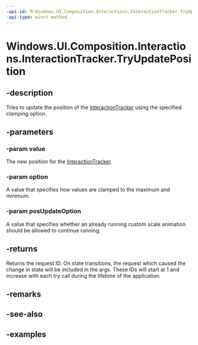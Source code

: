 ```yaml
---
-api-id: M:Windows.UI.Composition.Interactions.InteractionTracker.TryUpdatePosition(Windows.Foundation.Numerics.Vector3,Windows.UI.Composition.Interactions.InteractionTrackerClampingOption,Windows.UI.Composition.Interactions.InteractionTrackerPositionUpdateOption)
-api-type: winrt method
---
```


<!-- Method syntax.
public int InteractionTracker.TryUpdatePosition(Vector3 value, InteractionTrackerClampingOption option, InteractionTrackerPositionUpdateOption posUpdateOption)
-->

# Windows.UI.Composition.Interactions.InteractionTracker.TryUpdatePosition

## -description

Tries to update the position of the [InteractionTracker](interactiontracker.md) using the specified clamping option.

## -parameters

### -param value

The new position for the [InteractionTracker](interactiontracker.md).

### -param option

A value that specifies how values are clamped to the maximum and minimum.

### -param posUpdateOption

A value that specifies whether an already running custom scale animation should be allowed to continue running.

## -returns

Returns the request ID. On state transitions, the request which caused the change in state will be included in the args. These IDs will start at 1 and increase with each try call during the lifetime of the application.

## -remarks

## -see-also

## -examples

